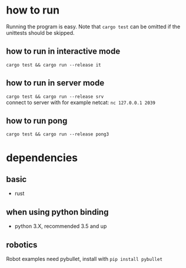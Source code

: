 # how to run
Running the program is easy. Note that `cargo test` can be omitted if the unittests should be skipped.
## how to run in interactive mode
`cargo test && cargo run --release it`
## how to run in server mode
`cargo test && cargo run --release srv`<br />
connect to server with for example netcat: `nc 127.0.0.1 2039`<br />
## how to run pong
`cargo test && cargo run --release pong3`

# dependencies
## basic
* rust
## when using python binding
* python 3.X, recommended 3.5 and up
## robotics
Robot examples need pybullet, install with `pip install pybullet`
